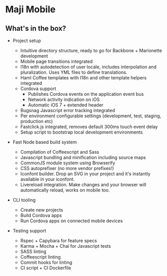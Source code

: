 # Maji Mobile

## What's in the box?

* Project setup
  * Intuitive directory structure, ready to go for Backbone + Marionette development
  * Mobile page transitions integrated
  * I18n with autodetection of user locale, includes interpolation and pluralization. Uses YML files to define translations.
  * Haml Coffee templates with I18n and other template helpers integrated
  * Cordova support
    * Publishes Cordova events on the application event bus
    * Network activity indication on iOS
    * Automatic iOS 7 + extended header
  * Bugsnag Javascript error tracking integrated
  * Per environment configurable settings (development, test, staging, production etc)
  * Fastclick.js integrated, removes default 300ms touch event delay
  * Setup script to bootstrap local development environments
  
* Fast Node based build system
  * Compilation of Coffeescript and Sass
  * Javascript bundling and minification including source maps
  * CommonJS module system using Browserify
  * CSS autoprefixer (no more vendor prefixes!)
  * Iconfont builder. Drop an SVG in your project and it's instantly available in your iconfont.
  * Livereload integration. Make changes and your browser will automatically reload, works on mobile too.
  
* CLI tooling
  * Create new projects
  * Build Cordova apps
  * Run Cordova apps on connected mobile devices

* Testing support
  * Rspec + Capybara for feature specs
  * Karma + Mocha + Chai for Javascript tests
  * SASS linting
  * Coffeescript linting
  * Commit hooks for linting
  * CI script + CI Dockerfile
  